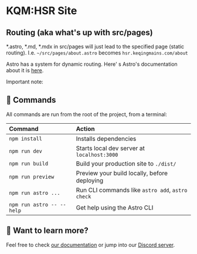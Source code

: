 # KQM:HSR Site

## Routing (aka what's up with src/pages)
*.astro, *.md, *.mdx in src/pages will just lead to the specified page (static routing). I.e. `~/src/pages/about.astro` becomes `hsr.keqingmains.com/about`

Astro has a system for dynamic routing. Here' s Astro's documentation about it is [here](https://docs.astro.build/en/core-concepts/routing/#dynamic-routes).

Important note:


## 🧞 Commands

All commands are run from the root of the project, from a terminal:

| Command                   | Action                                           |
| :------------------------ | :----------------------------------------------- |
| `npm install`             | Installs dependencies                            |
| `npm run dev`             | Starts local dev server at `localhost:3000`      |
| `npm run build`           | Build your production site to `./dist/`          |
| `npm run preview`         | Preview your build locally, before deploying     |
| `npm run astro ...`       | Run CLI commands like `astro add`, `astro check` |
| `npm run astro -- --help` | Get help using the Astro CLI                     |

## 👀 Want to learn more?

Feel free to check [our documentation](https://docs.astro.build) or jump into our [Discord server](https://astro.build/chat).


